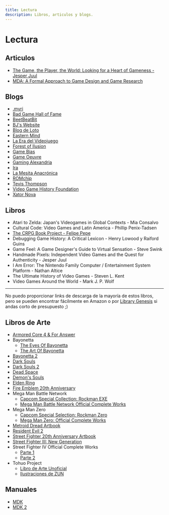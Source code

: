 ```yaml
---
title: Lectura
description: Libros, articulos y blogs.
---
```

# Lectura
  
## Articulos
- [The Game, the Player, the World: Looking for a Heart of Gameness - Jesper Juul](https://www.jesperjuul.net/text/gameplayerworld/)
- [MDA: A Formal Approach to Game Design and Game Research](https://users.cs.northwestern.edu/~hunicke/MDA.pdf)

## Blogs
- [.myri](https://imaginarysong.medium.com/)
- [Bad Game Hall of Fame](https://www.badgamehalloffame.com/)
- [BeetBeatBit](https://beetbeatbit.blogspot.com/)
- [BJ's Website](https://beedge.neocities.org/)
- [Blog de Loto](https://lablogdeloto.wordpress.com/)
- [Eastern Mind](https://easternmind.tumblr.com/)
- [La Era del Videojuego](https://laeradelvideojuego.wordpress.com/)
- [Forest of Ilusion](https://forestillusion.com/)
- [Game Bias](https://gamebias.wordpress.com/)
- [Game Oeuvre](https://gameoeuvre.org/)
- [Gaming Alexandria](https://www.gamingalexandria.com/)
- [Ira](https://yosoyira.medium.com/)
- [La Mesita Anacrónica](https://mesitaluder.blogspot.com/)
- [ROMchip](https://romchip.org/index.php/romchip-journal/index)
- [Tevis Thompson](http://tevisthompson.com/)
- [Video Game History Foundation](https://gamehistory.org/blog/)
- [Xator Nova](https://xatornova.blogspot.com/)


## Libros
- Atari to Zelda: Japan's Videogames in Global Contexts - Mia Consalvo
- Cultural Code: Video Games and Latin America - Phillip Penix-Tadsen 
- [The CRPG Book Project - Felipe Pepe](https://crpgbook.wordpress.com/)
- Debugging Game History: A Critical Lexicon -  Henry Lowood y Raiford Guins
- Game Feel: A Game Designer's Guide to Virtual Sensation - Steve Swink 
- Handmade Pixels: Independent Video Games and the Quest for Authenticity - Jesper Juul
- I Am Error: The Nintendo Family Computer / Entertainment System Platform - Nathan Altice
- The Ultimate History of Video Games - Steven L. Kent
- Video Games Around the World - Mark J. P. Wolf 


- - -
No puedo proporcionar links de descarga de la mayoría de estos libros, pero se
pueden encontrar fácilmente en Amazon o por
[Library Genesis](https://www.libgen.tw/) si andas corto de presupuesto ;)

## Libros de Arte
- [Armored Core 4 & For Answer](https://archive.org/details/armoredcoredesigns4foranswer/)
- Bayonetta
  - [The Eyes Of Bayonetta](https://archive.org/details/bayonetta1officialartbookeyesofbayonetta_201912)
  - [The Art Of Bayonetta](https://archive.org/details/bayoartbook)
- [Bayonetta 2](https://archive.org/details/BAYONETTA2OFFICIALARTBOOKTHEEYESOFBAYONETTA2ByKBG_201812/mode/2up)
- [Dark Souls](https://archive.org/details/DarkSoulsLENM2106Xbox360PAL/)
- [Dark Souls 2](https://archive.org/details/dark-souls-2-design-works)
- [Dead Space](https://archive.org/details/the-art-of-dead-space)
- [Demon's Souls](https://archive.org/details/DemonsSoulsBlackPhantomEditionArtbookCBZ)
- [Elden Ring](https://archive.org/details/Elden_Ring_Digital_Artbook)
- [Fire Emblem 20th Anniversary](https://archive.org/details/20thanniversaryfamuburemu)
- Mega Man Battle Network
  - [Capcom Special Collection: Rockman EXE](https://archive.org/details/capcomspecialselectionrockmanexe)
  - [Mega Man Battle Network Official Complete Works](https://archive.org/details/MegaManBattleNetworkOfficialCompleteWorks)
- Mega Man Zero
  - [Capcom Special Selection: Rockman Zero](https://archive.org/details/capcomspecialselectionrockmanzero/)
  - [Mega Man Zero: Official Complete Works](https://archive.org/details/rockmanzeroofficialcompleteworks/)
- [Metroid Dread Artbook](https://archive.org/details/metroid-dread-special-edition-artbook)
- [Resident Evil 2](https://archive.org/details/biohazard-2-prologue-of-terrors)
- [Street Fighter 20th Anniversary Artbook](https://archive.org/details/streetfighter20th_201910)
- [Street Fighter III: New Generation](https://archive.org/details/artbook-Street_Fighter_III_New_Generation_Artbook)
- Street Fighter IV Official Complete Works
  - [Parte 1](https://archive.org/details/artbook-Super_Street_Fighter_IV_-_Official_Complete_Wor-1)
  - [Parte 2](https://archive.org/details/artbook-Super_Street_Fighter_IV_-_Official_Complete_Wor)
- Tohuo Project
  - [Libro de Arte Unoficial](https://archive.org/details/42_20200706/)
  - [Ilustraciones de ZUN](https://en.touhouwiki.net/wiki/Miscellaneous_illustrations_by_ZUN)

## Manuales
- [MDK](https://retrogamer.biz/wp-content/uploads/2016/01/MDK-Manual.pdf)
- [MDK 2](https://archive.org/details/ps2_MDK_2-_Armageddon_USA)




